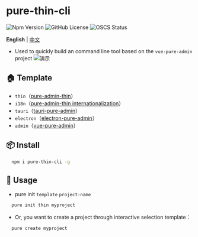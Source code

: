 # pure-thin-cli

![Npm Version](https://img.shields.io/npm/v/pure-thin-cli)
![GitHub License](https://img.shields.io/github/license/Ten-K/pure-thin-cli)
![OSCS Status](https://www.oscs1024.com/platform/badge/Ten-K/pure-thin-cli.svg?size=small)

**English** | [中文](./README.md)

- Used to quickly build an command line tool based on the `vue-pure-admin` project
  ![演示](https://cdn.jsdelivr.net/gh/Ten-K/picgo/img/demo.gif)

## 🏠 Template

- `thin`（[pure-admin-thin](https://github.com/xiaoxian521/pure-admin-thin)）
- `i18n`（[pure-admin-thin internationalization](https://github.com/xiaoxian521/pure-admin-thin/tree/i18n)）
- `tauri`（[tauri-pure-admin](https://github.com/xiaoxian521/tauri-pure-admin)）
- `electron`（[electron-pure-admin](https://gitee.com/yiming_chang/electron-pure-admin)）
- `admin`（[vue-pure-admin](https://github.com/xiaoxian521/vue-pure-admin)）

## 📦 Install

```bash
  npm i pure-thin-cli -g
```

## 🚗 Usage

- pure init `template` `project-name`

```bash
  pure init thin myproject
```

- Or, you want to create a project through interactive selection template：

```bash
  pure create myproject
```
